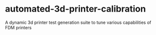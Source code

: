 # automated-3d-printer-calibration
A dynamic 3d printer test generation suite to tune various capabilities of FDM printers
